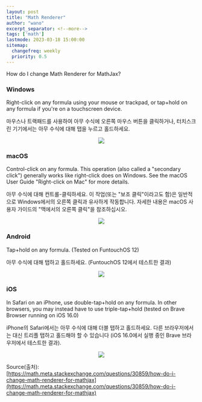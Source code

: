 ```yaml
---
layout: post
title: "Math Renderer"
author: "wano"
excerpt_separator: <!--more-->
tags: ['math']
lastmode: 2023-03-18 15:00:00
sitemap:
  changefreq: weekly
  priority: 0.5
---
```


How do I change Math Renderer for MathJax?<!--more-->

### Windows

Right-click on any formula using your mouse or trackpad, or tap+hold on any formula if you're on a touchscreen device.

마우스나 트랙패드를 사용하여 아무 수식에 오른쪽 마우스 버튼을 클릭하거나, 터치스크린 기기에서는 아무 수식에 대해 탭을 누르고 홀드하세요.

<center><img src="https://cgvfxmath.github.io/assets/img/math_renderer_windows.png"></center>

### macOS

Control-click on any formula. This operation (also called a "secondary click") generally works like right-click does on Windows. See the macOS User Guide "Right-click on Mac" for more details.

아무 수식에 대해 컨트롤-클릭하세요. 이 작업(또는 "보조 클릭"이라고도 함)은 일반적으로 Windows에서의 오른쪽 클릭과 유사하게 작동합니다. 자세한 내용은 macOS 사용자 가이드의 "맥에서의 오른쪽 클릭"을 참조하십시오.

<center><img src="https://cgvfxmath.github.io/assets/img/math_renderer_macOS.png"></center>

### Android

Tap+hold on any formula. (Tested on FuntouchOS 12)

아무 수식에 대해 탭하고 홀드하세요. (FuntouchOS 12에서 테스트한 결과)

<center><img src="https://cgvfxmath.github.io/assets/img/math_renderer_android.png"></center>

### iOS

In Safari on an iPhone, use double-tap+hold on any formula. In other browsers, you may instead have to use triple-tap+hold (tested on Brave Browser running on iOS 16.0)

iPhone의 Safari에서는 아무 수식에 대해 더블 탭하고 홀드하세요. 다른 브라우저에서는 대신 트리플 탭하고 홀드해야 할 수 있습니다 (iOS 16.0에서 실행 중인 Brave 브라우저에서 테스트한 결과).

<center><img src="https://cgvfxmath.github.io/assets/img/math_renderer_iOS.png"></center>

Source(출처): [https://math.meta.stackexchange.com/questions/30859/how-do-i-change-math-renderer-for-mathjax](https://math.meta.stackexchange.com/questions/30859/how-do-i-change-math-renderer-for-mathjax)